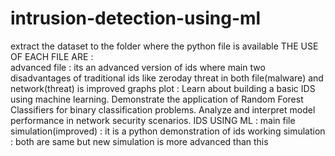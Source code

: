 # intrusion-detection-using-ml
extract the dataset to the folder where the python file is available
THE USE OF EACH FILE ARE :     
advanced file : its an advanced version of ids where main two disadvantages of traditional ids like zeroday threat in both file(malware) and network(threat) is improved
graphs plot : Learn about building a basic IDS using machine learning.
Demonstrate the application of Random Forest Classifiers for binary classification problems.
Analyze and interpret model performance in network security scenarios.
IDS USING ML : main file
simulation(improved) : it is a python demonstration of ids working 
simulation : both are same but new simulation is more advanced than this
